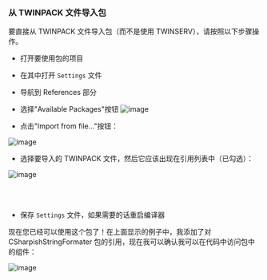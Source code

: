 ### 从 TWINPACK 文件导入包

要直接从 TWINPACK 文件导入包（而不是使用 TWINSERV），请按照以下步骤操作。

- 打开要使用包的项目
- 在其中打开 `Settings` 文件
- 导航到 References 部分
- 选择"Available Packages"按钮
![image](https://github.com/user-attachments/assets/d9f1e4d9-1805-47e5-93aa-251151b4e914)

- 点击"Import from file..."按钮：

![image](https://github.com/user-attachments/assets/e35d5955-9e70-4d6e-abd7-748558da75ba)

- 选择要导入的 TWINPACK 文件，然后它应该出现在引用列表中（已勾选）：

![image](https://github.com/user-attachments/assets/4e4b8e4d-2a1c-42e5-8f4b-5a9b3f523ee8)

<br>
<br>

- 保存 `Settings` 文件，如果需要的话重启编译器

现在您已经可以使用这个包了！在上面显示的例子中，我添加了对 CSharpishStringFormater 包的引用，现在我可以确认我可以在代码中访问包中的组件：

![image](https://github.com/user-attachments/assets/e9a3fd21-8e6a-4485-b52c-0c041600826b)
<br>
<br>
